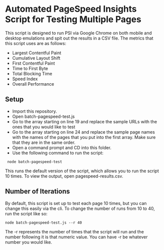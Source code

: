 # Automated PageSpeed Insights Script for Testing Multiple Pages

This script is designed to run PSI via Google Chrome on both mobile and desktop emulations and spit out the results in a CSV file. The metrics that this script uses are as follows:

* Largest Contentful Paint
* Cumulative Layout Shift
* First Contentful Paint
* Time to First Byte
* Total Blocking Time
* Speed Index
* Overall Performance


## Setup

* Import this repository.
* Open batch-pagespeed-test.js
* Go to the array starting on line 19 and replace the sample URLs with the ones that you would like to test
* Go to the array starting on line 24 and replace the sample page names with the names of the pages that you put into the first array. Make sure
that they are in the same order.
* Open a command prompt and CD into this folder.
* Use the following command to run the script:
```
 node batch-pagespeed-test
 ```
This runs the default version of the script, which allows you to run the script 10 times. To view the output, open pagespeed-results.csv.

## Number of Iterations

By default, this script is set up to test each page 10 times, but you can change this easily via the cli. To change the number of runs from 10 to 40, run the script like so:
```
node batch-pagespeed-test.js --r 40
```
The -r represents the number of times that the script will run and the number following it is that numeric value. You can have -r be whatever number you would like.
